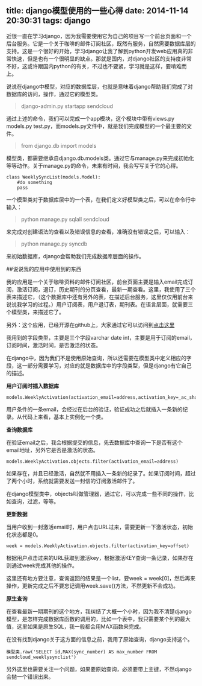 title: django模型使用的一些心得
date: 2014-11-14 20:30:31
tags: django
---

近很一直在学习django，因为我需要使用它为自己的项目写一个前台页面和一个后台服务。它是一个关于咖啡的邮件订阅社区，既然有服务，自然需要数据库层的支持。这是一个很好的开始，学习django让我了解到python开发web应用真的非常快速，但是也有一个很明显的缺点。那就是国内，对django社区的支持度非常不好，这或许跟国内python的有关，不过也不要紧，学习就是这样，要啃难而上。

说说在django中模型，对应的数据库层，也就是意味着django帮助我们完成了对数据库的访问，操作，通过它的模型类。

>django-admin.py startapp sendcloud

通过上述的命令，我们可以完成一个app模块，这个模块中带有views.py models.py test.py，而models.py文件中，就是我们完成模型的一个最主要的文件。

>from django.db import models

模型类，都需要继承自django.db.models类。通过它与manage.py来完成初始化等等动作。关于manage.py的命令，未来有时间，我会写写关于它的心得。

	class WeeklySyncList(models.Model):
		#do something
		pass

一个模型类对于数据库层中的一个表，在我们定义好模型类之后，可以在命令行中输入：

>python manage.py sqlall sendcloud

来完成对创建语法的查看以及错误信息的查看，准确没有错误之后，可以输入：

>python manage.py syncdb

来初始数据库，django会帮助我们完成数据库层面的操作。

<!--more-->

##说说我的应用中使用到的东西

我的应用是一个关于咖啡资料的邮件订阅社区，前台页面主要是输入email完成订阅，激活订阅，退订，历史期刊的分页查看，最新一期查看。这里，我使用了三个表来描述它，（这个数据库中还有另外的表，在描述后台服务，这里仅仅用前台来说说我学习的过程。）用户订阅表，用户退订表，期刊表。在语言层面，就需要三个模型类，来描述它了。

另外：这个应用，已经开源在github上，大家通过它可以访问到[点击这里](https://github.com/lcepy/AtomCoffee-Client)

我用到的字段类型，主要是三个字段varchar date int，主要是用于订阅的email，订阅时间，激活时间，是否激活的状态。

在django中，因为我们不是使用原始查询，所以还需要在模型类中定义相应的字段，这一部分需要学习，对应的就是数据库中的字段类型，但是django有它自己的描述。

**用户订阅时插入数据库**

	models.WeeklyActivation(activation_email=address,activation_key=_ac_sha_key)

用户条件的一条email，会经过在后台的验证，验证成功之后就插入一条新的纪录。从代码上来看，基本上实例化一个类。

**查询数据库**

在验证email之后，我会根据提交的信息，先去数据库中查询一下是否有这个email地址，另外它是否是激活的状态。

	models.WeeklyActivation.objects.filter(activation_email=address)

如果存在，并且已经激活，自然就不用插入一条新的纪录了。如果订阅时间，超过了两个小时，系统就需要发送一封信的订阅激活邮件了。

在django模型类中，objects叫做管理器，通过它，可以完成一些不同的操作，比如查询，过滤，等等。

**更新数据**

当用户收到一封激活email时，用户点击URL过来，需要更新一下激活状态，初始化状态都是0。

	week = models.WeeklyActivation.objects.filter(activation_key=offset)

根据用户点击过来的URL获取到激活key，根据激活KEY查询一条记录，如果存在则通过week完成其他的操作。

这里还有地方要注意，查询返回的结果是一个list，要week = week[0]，然后再来操作，更新完成之后不要忘记调用week.save()方法，不然更新不会成功。

**原生查询**

在查看最新一期期刊的这个地方，我纠结了大概一个小时，因为我不清楚django模型，是怎样完成数据库函数的调用的，比如一个表中，我只需要某个列的最大值，这里如果是原生SQL，我一般都会用MAX函数来完成。

在没有找到django关于这方面的信息之前，我用了原始查询，django支持这个。

	模型类.raw('SELECT id,MAX(sync_number) AS max_number FROM sendcloud_weeklysynclist')

另外这里也需要关注一个问题，如果要原始查询，必须要带上主键，不然django会抛一个错误出来。